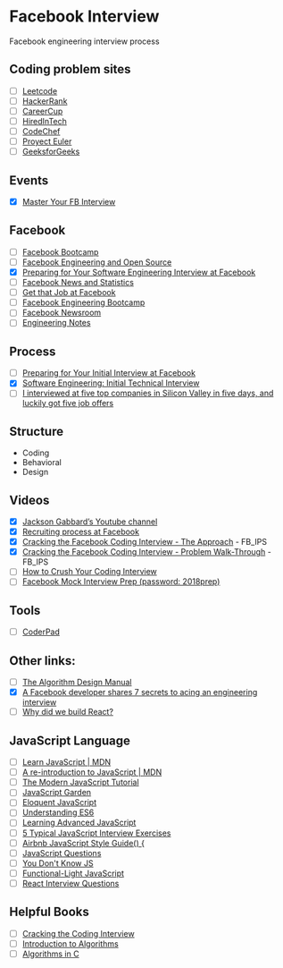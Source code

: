 # Facebook Interview
Facebook engineering interview process

## Coding problem sites
- [ ] [Leetcode](https://leetcode.com/problemset/all)
- [ ] [HackerRank](https://www.hackerrank.com/test/61sq9qfa63d/06a0a3f1a21d17dbad04a24fb285b5ce)
- [ ] [CareerCup](https://www.careercup.com/page?pid=facebook-interview-questions)
- [ ] [HiredInTech](https://www.hiredintech.com/)
- [ ] [CodeChef](https://www.codechef.com/)
- [ ] [Proyect Euler](https://projecteuler.net/index.php)
- [ ] [GeeksforGeeks](https://www.geeksforgeeks.org/facebook-interview-preparation/)

## Events
- [x] [Master Your FB Interview](http://www.eventbrite.com/o/facebook-london-master-your-fb-interview-8037667565)

## Facebook
- [ ] [Facebook Bootcamp](https://www.businessinsider.com/inside-facebook-engineer-bootcamp-2016-3)
- [ ] [Facebook Engineering and Open Source](https://code.fb.com/tag/frontend/)
- [x] [Preparing for Your Software Engineering Interview at Facebook](https://www.facebook.com/careers/life/preparing-for-your-software-engineering-interview-at-facebook)
- [ ] [Facebook News and Statistics](https://newsroom.fb.com/)
- [ ] [Get that Job at Facebook](https://www.facebook.com/notes/facebook-engineering/get-that-job-at-facebook/10150964382448920)
- [ ] [Facebook Engineering Bootcamp](https://www.facebook.com/notes/facebook-engineering/facebook-engineering-bootcamp/177577963919/)
- [ ] [Facebook Newsroom](https://about.fb.com/news/)
- [ ] [Engineering Notes](https://www.facebook.com/pg/Engineering/notes/)

## Process
- [ ] [Preparing for Your Initial Interview at Facebook](https://www.facebook.com/careers/FEE-prep-initial)
- [x] [Software Engineering: Initial Technical Interview](https://www.facebook.com/careers/life/interview_prep_video/?token=gdHrKVHYSARPr81L88wQ3DU9VueyEqcnUzZSXOlp85dj3G4TMV7rkwPmPRQlBuAm&id=311151072319467)
- [ ] [I interviewed at five top companies in Silicon Valley in five days, and luckily got five job offers](https://medium.com/@XiaohanZeng/i-interviewed-at-five-top-companies-in-silicon-valley-in-five-days-and-luckily-got-five-job-offers-25178cf74e0f)

## Structure
- Coding
- Behavioral
- Design

## Videos
- [x] [Jackson Gabbard’s Youtube channel](https://www.youtube.com/channel/UCcdCkJKXlRoXVD03eo-q8mQ)
- [x] [Recruiting process at Facebook](https://youtu.be/N233T0epWTs)
- [x] [Cracking the Facebook Coding Interview - The Approach](https://vimeo.com/interviewprepsession/theapproach) - FB_IPS
- [x] [Cracking the Facebook Coding Interview - Problem Walk-Through](https://vimeo.com/interviewprepsession/problemwalkthrough) - FB_IPS
- [ ] [How to Crush Your Coding Interview](https://www.facebook.com/Engineering/videos/10152735777427200/?v=10152735777427200)
- [ ] [Facebook Mock Interview Prep (password: 2018prep) ](https://vimeo.com/275298962)

## Tools
- [ ] [CoderPad](https://coderpad.io/)

## Other links:
- [ ] [The Algorithm Design Manual](http://www.amazon.com/Algorithm-Design-Manual-Steve-Skiena/dp/0387948600)
- [x] [A Facebook developer shares 7 secrets to acing an engineering interview](https://www.businessinsider.com/how-to-prepare-for-facebook-engineering-interview-2016-3)
- [ ] [Why did we build React?](https://reactjs.org/blog/2013/06/05/why-react.html)

## JavaScript Language
- [ ] [Learn JavaScript | MDN](https://developer.mozilla.org/en-US/Learn/JavaScript)
- [ ] [A re-introduction to JavaScript | MDN](https://developer.mozilla.org/en-US/docs/Web/JavaScript/A_re-introduction_to_JavaScript)
- [ ] [The Modern JavaScript Tutorial](http://javascript.info)
- [ ] [JavaScript Garden](http://bonsaiden.github.io/JavaScript-Garden)
- [ ] [Eloquent JavaScript](https://eloquentjavascript.net)
- [ ] [Understanding ES6](https://leanpub.com/understandinges6/read)
- [ ] [Learning Advanced JavaScript](http://ejohn.org/apps/learn)
- [ ] [5 Typical JavaScript Interview Exercises](https://www.sitepoint.com/5-typical-javascript-interview-exercises/)
- [ ] [Airbnb JavaScript Style Guide() {](https://github.com/airbnb/javascript)
- [ ] [JavaScript Questions](https://github.com/lydiahallie/javascript-questions)
- [ ] [You Don't Know JS](https://github.com/getify/You-Dont-Know-JS)
- [ ] [Functional-Light JavaScript](https://github.com/getify/Functional-Light-JS)
- [ ] [React Interview Questions](https://github.com/sudheerj/reactjs-interview-questions)

## Helpful Books
- [ ] [Cracking the Coding Interview](https://www.amazon.com/dp/0984782850/)
- [ ] [Introduction to Algorithms](https://www.amazon.com/dp/0262033844)
- [ ] [Algorithms in C](https://www.amazon.com/Algorithms-Parts-1-5-Bundle-Fundamentals/dp/0201756080)
